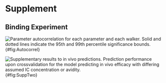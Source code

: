 # Supplement

## Binding Experiment

![**Parameter autocorrelation for each parameter and each walker.** Solid and dotted lines indicate the 95th and 99th percentile significance bounds.](./Figures/FigureAA.svg){#fig:Autocorrel}

![**Supplementary results to *in vivo* predictions.** Prediction performance upon crossvalidation for the model predicting *in vivo* efficacy with differing assumed IC concentration or avidity.](./Figures/FigureS2.svg){#fig:SuppTwo}
